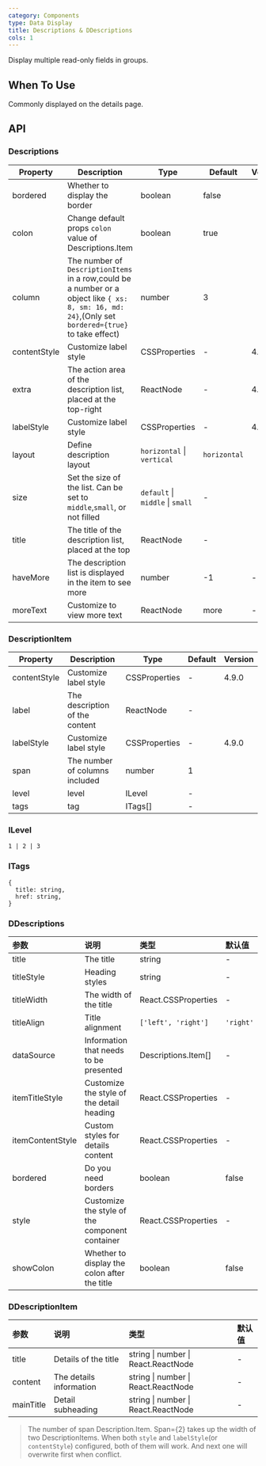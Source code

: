 ```yaml
---
category: Components
type: Data Display
title: Descriptions & DDescriptions
cols: 1
---
```


Display multiple read-only fields in groups.

## When To Use

Commonly displayed on the details page.

## API

### Descriptions

| Property | Description | Type | Default | Version |
| --- | --- | --- | --- | --- |
| bordered | Whether to display the border | boolean | false |  |
| colon | Change default props `colon` value of Descriptions.Item | boolean | true |  |
| column | The number of `DescriptionItems` in a row,could be a number or a object like `{ xs: 8, sm: 16, md: 24}`,(Only set `bordered={true}` to take effect) | number | 3 |  |
| contentStyle | Customize label style | CSSProperties | - | 4.10.0 |
| extra | The action area of the description list, placed at the top-right | ReactNode | - | 4.5.0 |
| labelStyle | Customize label style | CSSProperties | - | 4.10.0 |
| layout | Define description layout | `horizontal` \| `vertical` | `horizontal` |  |
| size | Set the size of the list. Can be set to `middle`,`small`, or not filled | `default` \| `middle` \| `small` | - |  |
| title | The title of the description list, placed at the top | ReactNode | - |  |
| haveMore | The description list is displayed in the item to see more | number | -1 | - |
| moreText | Customize to view more text | ReactNode | more | - |

### DescriptionItem

| Property | Description | Type | Default | Version |
| --- | --- | --- | --- | --- |
| contentStyle | Customize label style | CSSProperties | - | 4.9.0 |
| label | The description of the content | ReactNode | - |  |
| labelStyle | Customize label style | CSSProperties | - | 4.9.0 |
| span | The number of columns included | number | 1 |  |
| level | level | ILevel | - |  |
| tags | tag | ITags[] | - |  |

### ILevel

`1 | 2 | 3`

### ITags

    {
      title: string,
      href: string,
    }

### DDescriptions

| 参数       | 说明           | 类型                | 默认值 |
| :--------- | :------------- | :------------------ | :----- |
| title      | The title           | string              | -      |
| titleStyle      | Heading styles           | string              | -      |
| titleWidth      | The width of the title          | React.CSSProperties              |  -      |
| titleAlign      | Title alignment           | `['left', 'right']`              |  `'right'`     |
| dataSource | Information that needs to be presented | Descriptions.Item[] | -      |
| itemTitleStyle | Customize the style of the detail heading | React.CSSProperties | -      |
| itemContentStyle | Custom styles for details content | React.CSSProperties | -      |
| bordered | Do you need borders | boolean | false |
| style | Customize the style of the component container | React.CSSProperties | - |
| showColon | Whether to display the colon after the title | boolean | false |

### DDescriptionItem

| 参数    | 说明     | 类型               | 默认值 |
| :------ | :------- | :----------------- | :----- |
| title   | Details of the title | string \| number \| React.ReactNode             | -      |
| content | The details information | string \| number \| React.ReactNode | -      |
| mainTitle | Detail subheading | string \| number \| React.ReactNode | -      |

> The number of span Description.Item. Span={2} takes up the width of two DescriptionItems. When both `style` and `labelStyle`(or `contentStyle`) configured, both of them will work. And next one will overwrite first when conflict.
